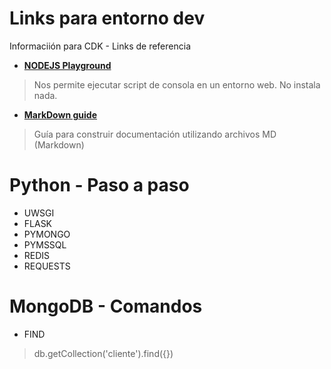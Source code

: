# Links para entorno dev
Informaciión para CDK - Links de referencia


* **[NODEJS Playground](https://www.katacoda.com/courses/nodejs/playground#)**
> Nos permite ejecutar script de consola en un entorno web. No instala nada.


* **[MarkDown guide](https://help.ghost.org/article/4-markdown-guide)**
> Guía para construir documentación utilizando archivos MD (Markdown) 


# Python - Paso a paso
* UWSGI
* FLASK
* PYMONGO
* PYMSSQL
* REDIS
* REQUESTS


# MongoDB - Comandos
* FIND 
> db.getCollection('cliente').find({})
